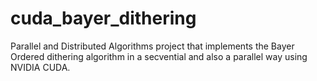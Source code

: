 # cuda_bayer_dithering
Parallel and Distributed Algorithms project that implements the Bayer Ordered dithering algorithm in a secvential and also a parallel way using NVIDIA CUDA.
